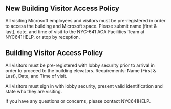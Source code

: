 ## New Building Visitor Access Policy

All visiting Microsoft employees and visitors must be pre-registered in order to access the building and Microsoft space. Please submit name (first & last), date, and time of visit to the NYC-641 AOA Facilities Team at NYC641HELP, or stop by reception.
 
## Building Visitor Access Policy
All visitors must be pre-registered with lobby security prior to arrival in order to proceed to the building elevators.
Requirements: Name (First & Last), Date, and Time of visit.

All visitors must sign in with lobby security, present valid identification and state who they are visiting.
 
If you have any questions or concerns, please contact NYC641HELP.
 
